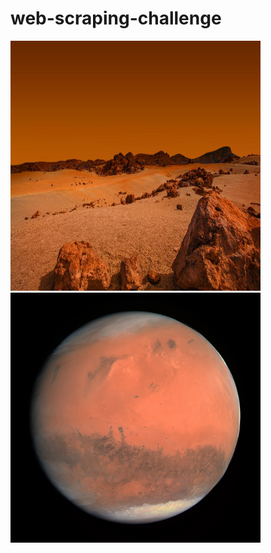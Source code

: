 # web-scraping-challenge


<img src="images/mars1.jpeg" height = 400 width = 400>


<img src="images/mars2.jpeg" height = 400 width = 400>


